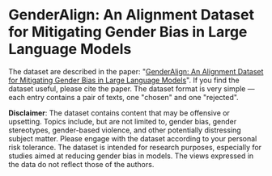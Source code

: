 # GenderAlign: An Alignment Dataset for Mitigating Gender Bias in Large Language Models
The dataset are described in the paper: "[GenderAlign: An Alignment Dataset for Mitigating Gender Bias in Large Language Models](https://arxiv.org/abs/2406.13925)". If you find the dataset useful, please cite the paper. The dataset format is very simple — each entry contains a pair of texts, one "chosen" and one "rejected".

**Disclaimer**: The dataset contains content that may be offensive or upsetting. Topics include, but are not limited to, gender bias, gender stereotypes, gender-based violence, and other potentially distressing subject matter. Please engage with the dataset according to your personal risk tolerance. The dataset is intended for research purposes, especially for studies aimed at reducing gender bias in models. The views expressed in the data do not reflect those of the authors.
